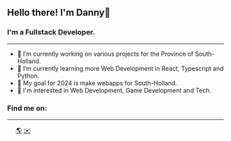 ## Hello there! I'm Danny👋

### I'm a Fullstack Developer.
--- 

- 🔭 I’m currently working on various projects for the Province of South-Holland.
- 🌱 I’m currently learning more Web Development in React, Typescript and Python.
- 🚀 My goal for 2024 is make webapps for South-Holland.
- 💬 I'm interested in Web Development, Game Development and Tech.

### Find me on:
---

[<img src="https://content.linkedin.com/content/dam/me/business/en-us/amp/brand-site/v2/bg/LI-Bug.svg.original.svg" width="16" heigth="16">](https://www.linkedin.com/in/-danny-peters-/)
[🌎](https://danny-peters.nl/)
[✉️](mailto:danny.peters@newskool.nl)

<!--
**P97Danny/P97Danny** is a ✨ _special_ ✨ repository because its `README.md` (this file) appears on your GitHub profile.

Here are some ideas to get you started:

- 🔭 I’m currently working on ...
- 🌱 I’m currently learning ...
- 👯 I’m looking to collaborate on ...
- 🤔 I’m looking for help with ...
- 💬 Ask me about ...
- 📫 How to reach me: ...
- 😄 Pronouns: ...
- ⚡ Fun fact: ...
-->
